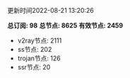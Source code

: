 更新时间2022-08-21 13:20:26

**总订阅: 98**
**总节点: 8625**
**有效节点: 2459**
- v2ray节点: 2111
- ss节点: 202
- trojan节点: 126
- ssr节点: 20
